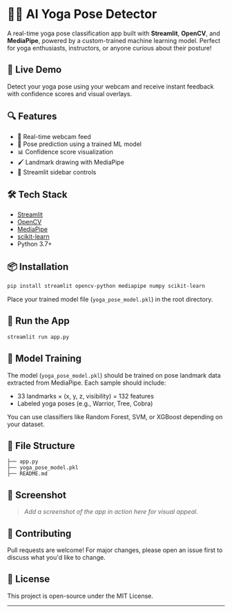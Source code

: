 
# 🧘‍♀️ AI Yoga Pose Detector

A real-time yoga pose classification app built with **Streamlit**, **OpenCV**, and **MediaPipe**, powered by a custom-trained machine learning model. Perfect for yoga enthusiasts, instructors, or anyone curious about their posture!

## 📸 Live Demo
Detect your yoga pose using your webcam and receive instant feedback with confidence scores and visual overlays.

## 🔍 Features
- 🎥 Real-time webcam feed
- 🧠 Pose prediction using a trained ML model
- 📊 Confidence score visualization
- 🖌️ Landmark drawing with MediaPipe
- 🧭 Streamlit sidebar controls

## 🛠️ Tech Stack
- [Streamlit](https://streamlit.io/)
- [OpenCV](https://opencv.org/)
- [MediaPipe](https://mediapipe.dev/)
- [scikit-learn](https://scikit-learn.org/)
- Python 3.7+

## 📦 Installation

```bash
pip install streamlit opencv-python mediapipe numpy scikit-learn
```

Place your trained model file (`yoga_pose_model.pkl`) in the root directory.

## 🚀 Run the App

```bash
streamlit run app.py
```

## 🧠 Model Training
The model (`yoga_pose_model.pkl`) should be trained on pose landmark data extracted from MediaPipe. Each sample should include:
- 33 landmarks × (x, y, z, visibility) = 132 features
- Labeled yoga poses (e.g., Warrior, Tree, Cobra)

You can use classifiers like Random Forest, SVM, or XGBoost depending on your dataset.

## 📁 File Structure

```
├── app.py
├── yoga_pose_model.pkl
├── README.md
```

## 📸 Screenshot

> _Add a screenshot of the app in action here for visual appeal._

## 🤝 Contributing
Pull requests are welcome! For major changes, please open an issue first to discuss what you'd like to change.

## 📄 License
This project is open-source under the MIT License.

---
